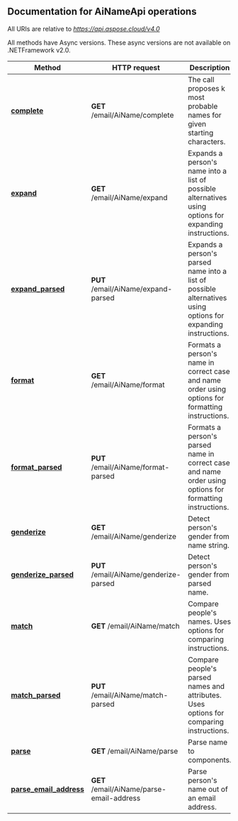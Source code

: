 

## Documentation for AiNameApi operations

All URIs are relative to *https://api.aspose.cloud/v4.0*

All methods have Async versions. These async versions are not available on .NETFramework v2.0.

Method | HTTP request | Description
------------- | ------------- | -------------
[**complete**](AiNameApi.md#complete)| **GET** /email/AiName/complete| The call proposes k most probable names for given starting characters.             
[**expand**](AiNameApi.md#expand)| **GET** /email/AiName/expand| Expands a person&#39;s name into a list of possible alternatives using options for expanding instructions.             
[**expand_parsed**](AiNameApi.md#expand_parsed)| **PUT** /email/AiName/expand-parsed| Expands a person&#39;s parsed name into a list of possible alternatives using options for expanding instructions.             
[**format**](AiNameApi.md#format)| **GET** /email/AiName/format| Formats a person&#39;s name in correct case and name order using options for formatting instructions.             
[**format_parsed**](AiNameApi.md#format_parsed)| **PUT** /email/AiName/format-parsed| Formats a person&#39;s parsed name in correct case and name order using options for formatting instructions.             
[**genderize**](AiNameApi.md#genderize)| **GET** /email/AiName/genderize| Detect person&#39;s gender from name string.             
[**genderize_parsed**](AiNameApi.md#genderize_parsed)| **PUT** /email/AiName/genderize-parsed| Detect person&#39;s gender from parsed name.             
[**match**](AiNameApi.md#match)| **GET** /email/AiName/match| Compare people&#39;s names. Uses options for comparing instructions.             
[**match_parsed**](AiNameApi.md#match_parsed)| **PUT** /email/AiName/match-parsed| Compare people&#39;s parsed names and attributes. Uses options for comparing instructions.             
[**parse**](AiNameApi.md#parse)| **GET** /email/AiName/parse| Parse name to components.             
[**parse_email_address**](AiNameApi.md#parse_email_address)| **GET** /email/AiName/parse-email-address| Parse person&#39;s name out of an email address.             

